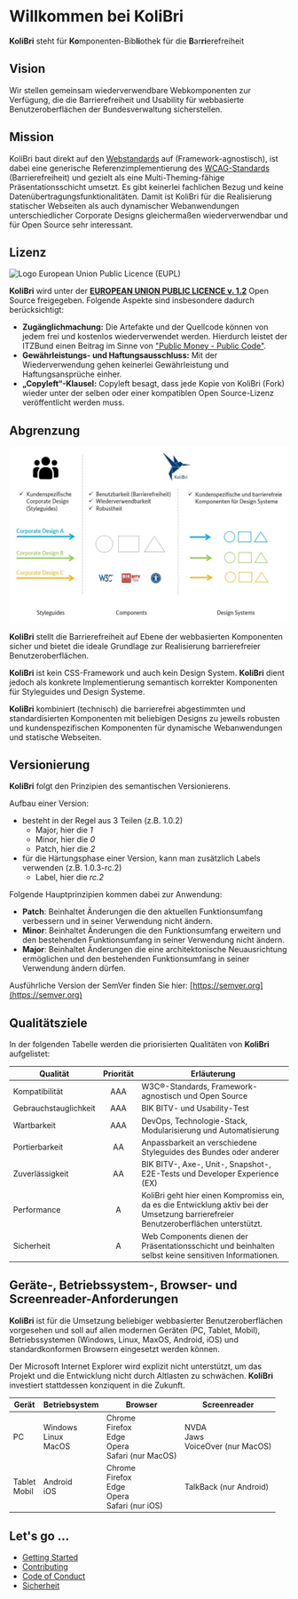 # Willkommen bei KoliBri

**KoliBri** steht für **Ko**mponenten-Bib**li**othek für die **B**ar**ri**erefreiheit

## Vision

Wir stellen gemeinsam wiederverwendbare Webkomponenten zur Verfügung, die die Barrierefreiheit und Usability für webbasierte Benutzeroberflächen der Bundesverwaltung sicherstellen.

## Mission

KoliBri baut direkt auf den [Webstandards](https://www.w3.org/standards/webdesign/) auf (Framework-agnostisch), ist dabei eine generische Referenzimplementierung des [WCAG-Standards](https://www.w3.org/WAI/standards-guidelines/wcag/) (Barrierefreiheit) und gezielt als eine Multi-Theming-fähige Präsentationsschicht umsetzt. Es gibt keinerlei fachlichen Bezug und keine Datenübertragungsfunktionalitäten. Damit ist KoliBri für die Realisierung statischer Webseiten als auch dynamischer Webanwendungen unterschiedlicher Corporate Designs gleichermaßen wiederverwendbar und für Open Source sehr interessant.

## Lizenz

![Logo European Union Public Licence (EUPL)](https://joinup.ec.europa.eu/sites/default/files/styles/logo/public/collection/logo/2019-12/EUPL-logo-04%20%281%29.png?itok=4H40Q1GB)

**KoliBri** wird unter der [**EUROPEAN UNION PUBLIC LICENCE v. 1.2**](https://joinup.ec.europa.eu/sites/default/files/custom-page/attachment/eupl_v1.2_de.pdf) Open Source freigegeben. Folgende Aspekte sind insbesondere dadurch berücksichtigt:

- **Zugänglichmachung:** Die Artefakte und der Quellcode können von jedem frei und kostenlos wiederverwendet werden. Hierdurch leistet der ITZBund einen Beitrag im Sinne von ["Public Money - Public Code"](https://publiccode.eu/).
- **Gewährleistungs- und Haftungsausschluss:** Mit der Wiederverwendung gehen keinerlei Gewährleistung und Haftungsansprüche einher.
- **„Copyleft“-Klausel:** Copyleft besagt, dass jede Kopie von KoliBri (Fork) wieder unter der selben oder einer kompatiblen Open Source-Lizenz veröffentlicht werden muss.

## Abgrenzung

![Darstellung, wie die Komponenten mittels verschiedener Styleguides zu kundenspezifischen Komponenten werden.](abgrenzung.jpg)

**KoliBri** stellt die Barrierefreiheit auf Ebene der webbasierten Komponenten sicher und bietet die ideale Grundlage zur Realisierung barrierefreier Benutzeroberflächen.

**KoliBri** ist kein CSS-Framework und auch kein Design System. **KoliBri** dient jedoch als konkrete Implementierung semantisch korrekter Komponenten für Styleguides und Design Systeme.

**KoliBri** kombiniert (technisch) die barrierefrei abgestimmten und standardisierten Komponenten mit beliebigen Designs zu jeweils robusten und kundenspezifischen Komponenten für dynamische Webanwendungen und statische Webseiten.

## Versionierung

**KoliBri** folgt den Prinzipien des semantischen Versionierens.

Aufbau einer Version:

<ul>
	<li>
		besteht in der Regel aus 3 Teilen (z.B. 1.0.2)
		<ul>
			<li>
				Major, hier die <i>1</i>
			</li>
			<li>
				Minor, hier die <i>0</i>
			</li>
			<li>
				Patch, hier die <i>2</i>
			</li>
		</ul>
	</li>
	<li>
		für die Härtungsphase einer Version, kann man zusätzlich Labels verwenden (z.B. 1.0.3-rc.2)
		<ul>
			<li>
				Label, hier die <i>rc.2</i>
			</li>
		</ul>
	</li>
</ul>

Folgende Hauptprinzipien kommen dabei zur Anwendung:

<ul>
	<li>
		<b>Patch</b>: Beinhaltet Änderungen die den aktuellen Funktionsumfang verbessern und in seiner Verwendung nicht ändern.
	</li>
	<li>
		<b>Minor</b>: Beinhaltet Änderungen die den Funktionsumfang erweitern und den bestehenden Funktionsumfang in seiner Verwendung nicht ändern.
	</li>
	<li>
		<b>Major</b>: Beinhaltet Änderungen die eine architektonische Neuausrichtung ermöglichen und den bestehenden Funktionsumfang in seiner Verwendung ändern
		dürfen.
	</li>
</ul>

Ausführliche Version der SemVer finden Sie hier: [https://semver.org](https://semver.org)

## Qualitätsziele

In der folgenden Tabelle werden die priorisierten Qualitäten von **KoliBri** aufgelistet:

| Qualität              | Priorität | Erläuterung                                                                                                                           |
| --------------------- | :-------: | ------------------------------------------------------------------------------------------------------------------------------------- |
| Kompatibilität        |    AAA    | W3C®-Standards, Framework-agnostisch und Open Source                                                                                  |
| Gebrauchstauglichkeit |    AAA    | BIK BITV- und Usability-Test                                                                                                          |
| Wartbarkeit           |    AAA    | DevOps, Technologie-Stack, Modularisierung und Automatisierung                                                                        |
| Portierbarkeit        |    AA     | Anpassbarkeit an verschiedene Styleguides des Bundes oder anderer                                                                     |
| Zuverlässigkeit       |    AA     | BIK BITV-, Axe-, Unit-, Snapshot-, E2E-Tests und Developer Experience (EX)                                                            |
| Performance           |     A     | KoliBri geht hier einen Kompromiss ein, da es die Entwicklung aktiv bei der Umsetzung barrierefreier Benutzeroberflächen unterstützt. |
| Sicherheit            |     A     | Web Components dienen der Präsentationsschicht und beinhalten selbst keine sensitiven Informationen.                                  |

## Geräte-, Betriebssystem-, Browser- und Screenreader-Anforderungen

**KoliBri** ist für die Umsetzung beliebiger webbasierter Benutzeroberflächen vorgesehen und soll auf allen modernen Geräten (PC, Tablet, Mobil), Betriebssystemen (Windows, Linux, MaxOS, Android, iOS) und standardkonformen Browsern eingesetzt werden können.

Der Microsoft Internet Explorer wird explizit nicht unterstützt, um das Projekt und die Entwicklung nicht durch Altlasten zu schwächen. **KoliBri** investiert stattdessen konziquent in die Zukunft.

| Gerät            | Betriebsystem               | Browser                                                      | Screenreader                            |
| ---------------- | --------------------------- | ------------------------------------------------------------ | --------------------------------------- |
| PC               | Windows<br/>Linux<br/>MacOS | Chrome<br/>Firefox<br/>Edge<br/>Opera<br/>Safari (nur MacOS) | NVDA<br/>Jaws<br/>VoiceOver (nur MacOS) |
| Tablet<br/>Mobil | Android<br/>iOS             | Chrome<br/>Firefox<br/>Edge<br/>Opera<br/>Safari (nur iOS)   | TalkBack (nur Android)                  |

## Let's go ...

- [Getting Started](./docs/GET_STARTED.md)
- [Contributing](./CONTRIBUTING.md)
- [Code of Conduct](./CODE_OF_CONDUCT.md)
- [Sicherheit](./docs/SECURITY.md)
